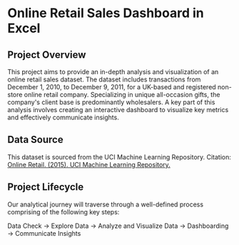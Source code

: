 # Online Retail Sales Dashboard in Excel
## Project Overview 
This project aims to provide an in-depth analysis and visualization of an online retail sales dataset. The dataset includes transactions from December 1, 2010, to December 9, 2011, for a UK-based and registered non-store online retail company. Specializing in unique all-occasion gifts, the company's client base is predominantly wholesalers. A key part of this analysis involves creating an interactive dashboard to visualize key metrics and effectively communicate insights.
## Data Source
This dataset is sourced from the UCI Machine Learning Repository.
Citation:
[Online Retail. (2015). UCI Machine Learning Repository.](https://doi.org/10.24432/C5BW33)
## Project Lifecycle

Our analytical journey will traverse through a well-defined process comprising of the following key steps:

Data Check → Explore Data → Analyze and Visualize Data → Dashboarding → Communicate Insights